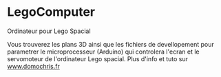 # LegoComputer
Ordinateur pour Lego Spacial 

Vous trouverez les plans 3D ainsi que les fichiers de devellopement pour parametrer le microprocesseur (Arduino) qui controlera l'ecran et le servomoteur de l'ordinateur Lego spacial.
Plus d'info et tuto sur www.domochris.fr
